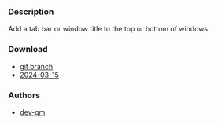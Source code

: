 ### Description
Add a tab bar or window title to the top or bottom of windows.

### Download
- [git branch](https://codeberg.org/dev-gm/dwl/src/branch/tab)
- [2024-03-15](https://codeberg.org/dwl/dwl-patches/raw/branch/main/patches/tab/tab.patch)

### Authors
- [dev-gm](https://codeberg.org/dev-gm)